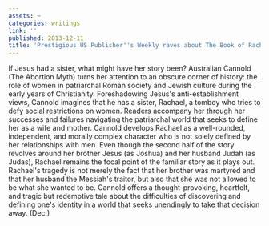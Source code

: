 ```yaml
---
assets: ~
categories: writings
link: ''
published: 2013-12-11
title: 'Prestigious US Publisher''s Weekly raves about The Book of Rachael '
---
```

If Jesus had a sister, what might have her story been? Australian Cannold (The Abortion Myth) turns her attention to an obscure corner of history: the role of women in patriarchal Roman society and Jewish culture during the early years of Christianity. Foreshadowing Jesus's anti-establishment views, Cannold imagines that he has a sister, Rachael, a tomboy who tries to defy social restrictions on women. Readers accompany her through her successes and failures navigating the patriarchal world that seeks to define her as a wife and mother. Cannold develops Rachael as a well-rounded, independent, and morally complex character who is not solely defined by her relationships with men. Even though the second half of the story revolves around her brother Jesus (as Joshua) and her husband Judah (as Judas), Rachael remains the focal point of the familiar story as it plays out. Rachael's tragedy is not merely the fact that her brother was martyred and that her husband the Messiah's traitor, but also that she was not allowed to be what she wanted to be. Cannold offers a thought-provoking, heartfelt, and tragic but redemptive tale about the difficulties of discovering and defining one's identity in a world that seeks unendingly to take that decision away. (Dec.)